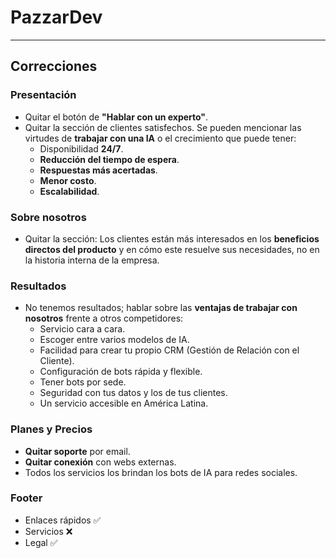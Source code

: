 # PazzarDev

---

## Correcciones

### Presentación

- Quitar el botón de **"Hablar con un experto"**.
- Quitar la sección de clientes satisfechos. Se pueden mencionar las virtudes de **trabajar con una IA** o el crecimiento que puede tener:
  - Disponibilidad **24/7**.
  - **Reducción del tiempo de espera**.
  - **Respuestas más acertadas**.
  - **Menor costo**.
  - **Escalabilidad**.

### Sobre nosotros

- Quitar la sección: Los clientes están más interesados en los **beneficios directos del producto** y en cómo este resuelve sus necesidades, no en la historia interna de la empresa.

### Resultados

- No tenemos resultados; hablar sobre las **ventajas de trabajar con nosotros** frente a otros competidores:
  - Servicio cara a cara.
  - Escoger entre varios modelos de IA.
  - Facilidad para crear tu propio CRM (Gestión de Relación con el Cliente).
  - Configuración de bots rápida y flexible.
  - Tener bots por sede.
  - Seguridad con tus datos y los de tus clientes.
  - Un servicio accesible en América Latina.

### Planes y Precios

- **Quitar soporte** por email.
- **Quitar conexión** con webs externas.
- Todos los servicios los brindan los bots de IA para redes sociales.

### Footer

- Enlaces rápidos ✅  
- Servicios ❌  
- Legal ✅

